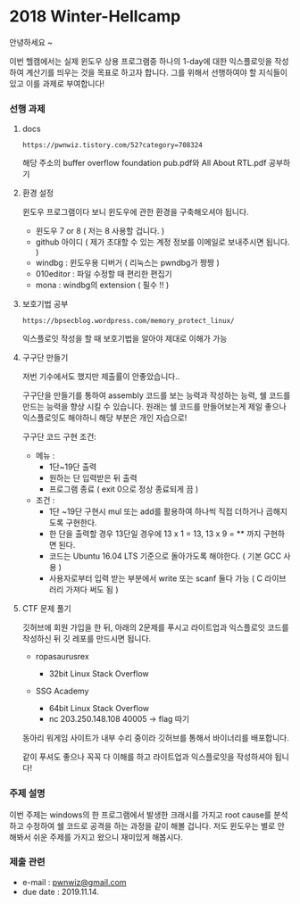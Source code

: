 # 2018 Winter-Hellcamp 



안녕하세요 ~



이번 헬캠에서는 실제 윈도우 상용 프로그램중 하나의 1-day에 대한 익스플로잇을 작성하여 계산기를 띄우는 것을 목표로 하고자 합니다. 그를 위해서 선행하여야 할 지식들이 있고 이를 과제로 부여합니다!



### 선행 과제

1. docs 

   ```
   https://pwnwiz.tistory.com/52?category=708324
   ```

   해당 주소의 buffer overflow foundation pub.pdf와 All About RTL.pdf 공부하기



2. 환경 설정

   윈도우 프로그램이다 보니 윈도우에 관한 환경을 구축해오셔야 됩니다.

   - 윈도우 7 or 8 ( 저는 8 사용할 겁니다. )
   - github 아이디 ( 제가 초대할 수 있는 계정 정보를 이메일로 보내주시면 됩니다. )
   - windbg : 윈도우용 디버거 ( 리눅스는 pwndbg가 짱짱 )
   - 010editor : 파일 수정할 때 편리한 편집기
   - mona : windbg의 extension ( 필수 !! )



3. 보호기법 공부

   ```
   https://bpsecblog.wordpress.com/memory_protect_linux/
   ```

   익스플로잇 작성을 할 때 보호기법을 알아야 제대로 이해가 가능



4. 구구단 만들기

   저번 기수에서도 했지만 제출률이 안좋았습니다..

   구구단을 만들기를 통하여 assembly 코드를 보는 능력과 작성하는 능력, 쉘 코드를 만드는 능력을 향상 시킬 수 있습니다. 원래는 쉘 코드를 만들어보는게 제일 좋으나 익스플로잇도 해야하니 해당 부분은 개인 자습으로!

   구구단 코드 구현 조건:

    - 메뉴 :
       - 1단~19단 출력
       - 원하는 단 입력받은 뒤 출력
       - 프로그램 종료 (  exit 0으로 정상 종료되게 끔 )
   - 조건 : 
     - 1단 ~19단 구현시 mul 또는 add를 활용하여 하나씩 직접 더하거나 곱해지도록 구현한다.
     - 한 단을 출력할 경우 13단일 경우에 13 x 1 = 13, 13 x 9 = ** 까지 구현하면 된다.
     - 코드는 Ubuntu 16.04 LTS 기준으로 돌아가도록 해야한다. ( 기본 GCC 사용 )
     - 사용자로부터 입력 받는 부분에서 write 또는 scanf 둘다 가능 ( C 라이브러리 가져다 써도 됨 )



5. CTF 문제 풀기

   깃허브에 회원 가입을 한 뒤, 아래의 2문제를 푸시고 라이트업과 익스플로잇 코드를 작성하신 뒤 깃 레포를 만드시면 됩니다.

   - ropasaurusrex
     - 32bit Linux Stack Overflow

   - SSG Academy 
     - 64bit Linux Stack Overflow 
     - nc 203.250.148.108 40005 -> flag 따기

   동아리 워게임 사이트가 내부 수리 중이라 깃허브를 통해서 바이너리를 배포합니다.

   같이 푸셔도 좋으나 꼭꼭 다 이해를 하고 라이트업과 익스플로잇을 작성하셔야 됩니다!



### 주제 설명



이번 주제는 windows의 한 프로그램에서 발생한 크래시를 가지고 root cause를 분석하고 수정하여 쉘 코드로 공격을 하는 과정을 같이 해볼 겁니다. 저도 윈도우는 별로 안해봐서 쉬운 주제를 가지고 왔으니 재미있게 해봅시다.



### 제출 관련

- e-mail : pwnwiz@gmail.com
- due date : 2019.11.14.